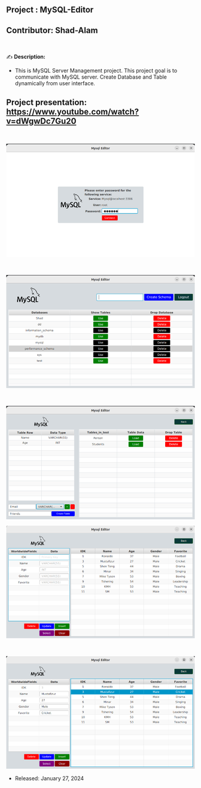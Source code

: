 
## Project    : MySQL-Editor
## Contributor: Shad-Alam 

<br/>

:writing_hand: **Description:** <br/>

- This is MySQL Server Management project. This project goal is to communicate with MySQL server. Create Database and Table dynamically from user interface. <br/>

## Project presentation: https://www.youtube.com/watch?v=dWgwDc7Gu20

<br/> 

![ezcv logo](https://github.com/Shad-Alam/MySQL-Editor/blob/main/screenshots/1.png)

<br/> 

![ezcv logo](https://github.com/Shad-Alam/MySQL-Editor/blob/main/screenshots/2.png)

<br/> 

![ezcv logo](https://github.com/Shad-Alam/MySQL-Editor/blob/main/screenshots/3.png)
<br/> 

![ezcv logo](https://github.com/Shad-Alam/MySQL-Editor/blob/main/screenshots/4.png)

<br/> 

![ezcv logo](https://github.com/Shad-Alam/MySQL-Editor/blob/main/screenshots/5.png)

* Released: January 27, 2024
